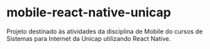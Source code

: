# mobile-react-native-unicap
Projeto destinado às atividades da disciplina de Mobile do cursos de Sistemas para Internet da Unicap utilizando React Native.
